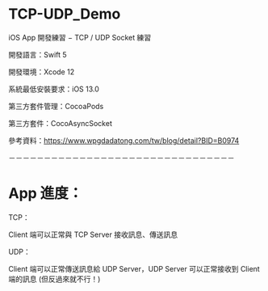 # TCP-UDP_Demo

iOS App 開發練習 − TCP / UDP Socket 練習

開發語言：Swift 5

開發環境：Xcode 12

系統最低安裝要求：iOS 13.0

第三方套件管理：CocoaPods

第三方套件：CocoAsyncSocket

參考資料：https://www.wpgdadatong.com/tw/blog/detail?BID=B0974

－－－－－－－－－－－－－－－－－－－－－－－－－－－－－－－－
# App 進度：

TCP：

Client 端可以正常與  TCP Server 接收訊息、傳送訊息

UDP：

Client 端可以正常傳送訊息給 UDP Server，UDP Server 可以正常接收到 Client 端的訊息 (但反過來就不行！)
